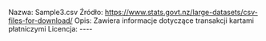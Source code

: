 Nazwa: Sample3.csv
Źródło: https://www.stats.govt.nz/large-datasets/csv-files-for-download/
Opis: Zawiera informacje dotyczące transakcji kartami płatniczymi
Licencja: ----
